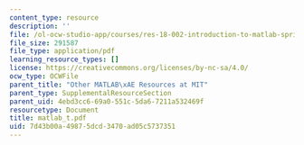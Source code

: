 ```yaml
---
content_type: resource
description: ''
file: /ol-ocw-studio-app/courses/res-18-002-introduction-to-matlab-spring-2008/7d43b00a49875dcd3470ad05c5737351_matlab_t.pdf
file_size: 291587
file_type: application/pdf
learning_resource_types: []
license: https://creativecommons.org/licenses/by-nc-sa/4.0/
ocw_type: OCWFile
parent_title: "Other MATLAB\xAE Resources at MIT"
parent_type: SupplementalResourceSection
parent_uid: 4ebd3cc6-69a0-551c-5da6-7211a532469f
resourcetype: Document
title: matlab_t.pdf
uid: 7d43b00a-4987-5dcd-3470-ad05c5737351
---
```


